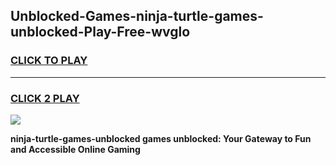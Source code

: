 
## Unblocked-Games-ninja-turtle-games-unblocked-Play-Free-wvglo
<h3>
<a href="https://premium76.site?title=ninja-turtle-games-unblocked&ref=23A">CLICK TO PLAY</a></h3>
<hr>

<h3>
<a href="https://premium76.site?title=ninja-turtle-games-unblocked&ref=23A">CLICK 2 PLAY</a>
  
</h3>

<a href="https://premium76.site?title=ninja-turtle-games-unblocked&ref=23A"><img src="https://clearcache.store/games.png"></a>


**ninja-turtle-games-unblocked games unblocked: Your Gateway to Fun and Accessible Online Gaming**
